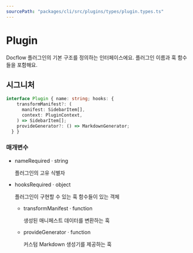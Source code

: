 ```yaml
---
sourcePath: "packages/cli/src/plugins/types/plugin.types.ts"
---
```


# Plugin

 
Docflow 플러그인의 기본 구조를 정의하는 인터페이스에요. 플러그인 이름과 훅 함수들을 포함해요.


## 시그니처

```typescript
interface Plugin { name: string; hooks: {
    transformManifest?: (
      manifest: SidebarItem[],
      context: PluginContext,
    ) => SidebarItem[];
    provideGenerator?: () => MarkdownGenerator;
  } }
```

### 매개변수

<ul class="post-parameters-ul">
  <li class="post-parameters-li post-parameters-li-root">
    <span class="post-parameters--name">name</span><span class="post-parameters--required">Required</span> · <span class="post-parameters--type">string</span>
    <br/>
    <p class="post-parameters--description">플러그인의 고유 식별자</p>
  </li>
  <li class="post-parameters-li post-parameters-li-root">
    <span class="post-parameters--name">hooks</span><span class="post-parameters--required">Required</span> · <span class="post-parameters--type">object</span>
    <br/>
    <p class="post-parameters--description">플러그인이 구현할 수 있는 훅 함수들이 있는 객체</p>
    <ul class="post-parameters-ul">
  <li class="post-parameters-li ">
    <span class="post-parameters--name">transformManifest</span> · <span class="post-parameters--type">function</span>
    <br/>
    <p class="post-parameters--description">생성된 매니페스트 데이터를 변환하는 훅</p>
  </li>
  <li class="post-parameters-li ">
    <span class="post-parameters--name">provideGenerator</span> · <span class="post-parameters--type">function</span>
    <br/>
    <p class="post-parameters--description">커스텀 Markdown 생성기를 제공하는 훅</p>
  </li>
    </ul>
  </li>
</ul>
